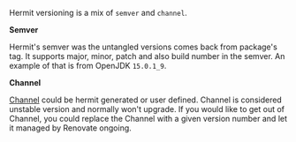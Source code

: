 Hermit versioning is a mix of `semver` and `channel`.

**Semver**

Hermit's semver was the untangled versions comes back from package's tag.
It supports major, minor, patch and also build number in the semver.
An example of that is from OpenJDK `15.0.1_9`.

**Channel**

[Channel](https://cashapp.github.io/hermit/packaging/reference/#channels) could be hermit generated or user defined.
Channel is considered unstable version and normally won't upgrade.
If you would like to get out of Channel, you could replace the Channel with a given version number and let it managed by Renovate ongoing.
